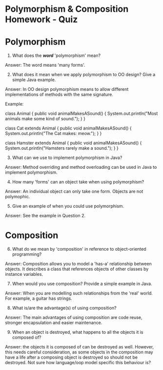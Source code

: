 # Polymorphism & Composition Homework - Quiz

# Polymorphism

1. What does the ___word___ 'polymorphism' mean?

Answer: The word means 'many forms'.

2. What does it mean when we apply polymorphism to OO design? Give a simple Java example.

Answer: In OO design polymorphism means to allow different implementations of methods with the same signature.

Example:

class Animal {
  public void animalMakesASound() {
    System.out.println("Most animals make some kind of sound.");
  }
}

class Cat extends Animal {
  public void animalMakesASound() {
    System.out.println("The Cat makes: meow.");
  }
}

class Hamster extends Animal {
  public void animalMakesASound() {
    System.out.println("Hamsters rarely make a sound.");
  }
}

3. What can we use to implement polymorphism in Java?

Answer: Method overriding and method overloading can be used in Java to implement polymorphism.

4. How many 'forms' can an object take when using polymorphism?

Answer: An individual object can only take one form. Objects are not polymophic.

5. Give an example of when you could use polymorphism.

Answer: See the example in Question 2.

# Composition

6. What do we mean by 'composition' in reference to object-oriented programming?

Answer: Composition allows you to model a 'has-a' relationship between objects. It describes a class that references objects of other classes by instance variables.

7. When would you use composition? Provide a simple example in Java.

Answer: When you are modelling such relationships from the 'real' world. For example, a guitar has strings.

8. What is/are the advantage(s) of using composition?

Answer: The main advantages of using composition are code reuse, stronger encapsulation and easier maintenance.

9. When an object is destroyed, what happens to all the objects it is composed of?

Answer: the objects it is composed of can be destroyed as well. However, this needs careful consideration, as some objects in the composition may have a life after a composing object is destroyed so should not be destroyed. Not sure how language/oop model specific this behaviour is?
